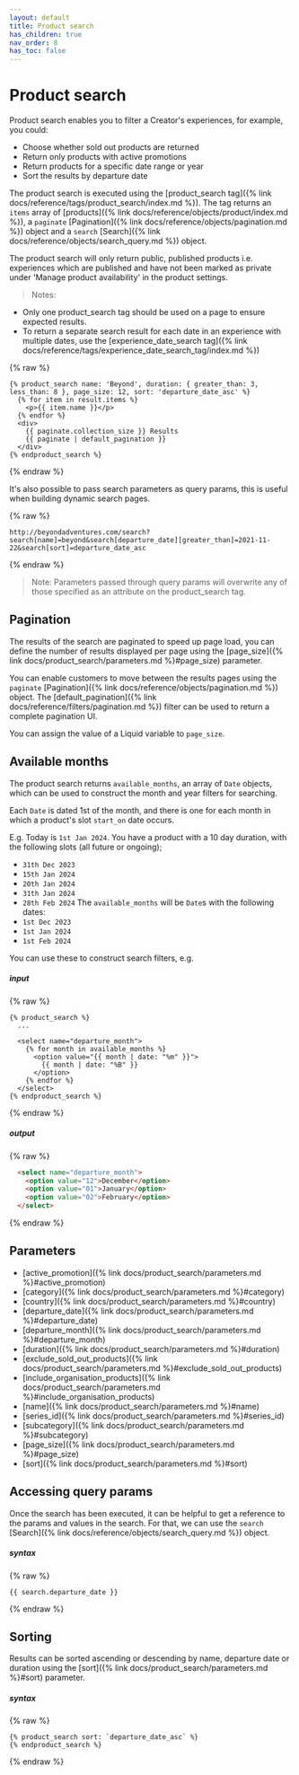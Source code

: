 ```yaml
---
layout: default
title: Product search
has_children: true
nav_order: 8
has_toc: false
---
```


# Product search

Product search enables you to filter a Creator's experiences, for example, you could:
- Choose whether sold out products are returned
- Return only products with active promotions
- Return products for a specific date range or year
- Sort the results by departure date

The product search is executed using the [product_search tag]({% link docs/reference/tags/product_search/index.md %}). The tag returns an `items` array of [products]({% link docs/reference/objects/product/index.md %}), a `paginate` [Pagination]({% link docs/reference/objects/pagination.md %}) object and a `search` [Search]({% link docs/reference/objects/search_query.md %}) object.

The product search will only return public, published products i.e. experiences which are published and have not been marked as private under 'Manage product availability' in the product settings.

> Notes:
- Only one product_search tag should be used on a page to ensure expected results.
- To return a separate search result for each date in an experience with multiple dates, use the [experience_date_search tag]({% link docs/reference/tags/experience_date_search_tag/index.md %})

{% raw %}
```liquid
{% product_search name: 'Beyond', duration: { greater_than: 3, less_than: 8 }, page_size: 12, sort: 'departure_date_asc' %}
  {% for item in result.items %}
    <p>{{ item.name }}</p>
  {% endfor %}
  <div>
    {{ paginate.collection_size }} Results
    {{ paginate | default_pagination }}
  </div>
{% endproduct_search %}
```
{% endraw %}

It's also possible to pass search parameters as query params, this is useful when building dynamic search pages.

{% raw %}
```
http://beyondadventures.com/search?search[name]=beyond&search[departure_date][greater_than]=2021-11-22&search[sort]=departure_date_asc
```
{% endraw %}

> Note: Parameters passed through query params will overwrite any of those specified as an attribute on the product_search tag.

## Pagination
The results of the search are paginated to speed up page load, you can define the number of results displayed per page using the [page_size]({% link docs/product_search/parameters.md %}#page_size) parameter.

You can enable customers to move between the results pages using the `paginate` [Pagination]({% link docs/reference/objects/pagination.md %}) object. The [default_pagination]({% link docs/reference/filters/pagination.md %}) filter can be used to return a complete pagination UI.

You can assign the value of a Liquid variable to `page_size`.

## Available months
The product search returns `available_months`, an array of `Date` objects, which can be used to construct the month and year filters for searching.

Each `Date` is dated 1st of the month, and there is one for each month in which a product's slot `start_on` date occurs.

E.g. Today is `1st Jan 2024`. You have a product with a 10 day duration, with the following slots (all future or ongoing);
- `31th Dec 2023`
- `15th Jan 2024`
- `20th Jan 2024`
- `31th Jan 2024`
- `28th Feb 2024`
The `available_months` will be `Date`s with the following dates:
- `1st Dec 2023`
- `1st Jan 2024`
- `1st Feb 2024`

You can use these to construct search filters, e.g.

##### input
{% raw %}
```liquid
{% product_search %}
  ...

  <select name="departure_month">
    {% for month in available_months %}
      <option value="{{ month | date: "%m" }}">
        {{ month | date: "%B" }}
      </option>
    {% endfor %}
  </select>
{% endproduct_search %}
```
{% endraw %}

##### output
{% raw %}
```html
  <select name="departure_month">
    <option value="12">December</option>
    <option value="01">January</option>
    <option value="02">February</option>
  </select>
```
{% endraw %}

## Parameters
- [active_promotion]({% link docs/product_search/parameters.md %}#active_promotion)
- [category]({% link docs/product_search/parameters.md %}#category)
- [country]({% link docs/product_search/parameters.md %}#country)
- [departure_date]({% link docs/product_search/parameters.md %}#departure_date)
- [departure_month]({% link docs/product_search/parameters.md %}#departure_month)
- [duration]({% link docs/product_search/parameters.md %}#duration)
- [exclude_sold_out_products]({% link docs/product_search/parameters.md %}#exclude_sold_out_products)
- [include_organisation_products]({% link docs/product_search/parameters.md %}#include_organisation_products)
- [name]({% link docs/product_search/parameters.md %}#name)
- [series_id]({% link docs/product_search/parameters.md %}#series_id)
- [subcategory]({% link docs/product_search/parameters.md %}#subcategory)
- [page_size]({% link docs/product_search/parameters.md %}#page_size)
- [sort]({% link docs/product_search/parameters.md %}#sort)


## Accessing query params
Once the search has been executed, it can be helpful to get a reference to the params and values in the search. For that, we can use the `search` [Search]({% link docs/reference/objects/search_query.md %}) object.

##### syntax
{% raw %}
```
{{ search.departure_date }}
```
{% endraw %}

## Sorting
Results can be sorted ascending or descending by name, departure date or duration using the [sort]({% link docs/product_search/parameters.md %}#sort) parameter.

##### syntax
{% raw %}
```
{% product_search sort: `departure_date_asc` %}
{% endproduct_search %}
```
{% endraw %}
